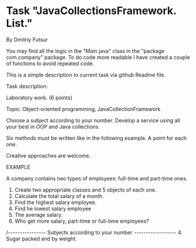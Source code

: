 # Task "JavaCollectionsFramework. List."
By Dmitriy Futsur

You may find all the logic in the "Main.java" class in the "package com.company" package.
To do code more readable I have created a couple of functions to avoid repeated code.

This is a simple description to current task via github Readme file.

Task description:

Laboratory work. (6 points)

Topic: Object-oriented programming,  JavaCollectionFramework

Choose a subject according to your number. Develop a service using all your best in OOP and Java collections.

Six methods must be written like in the following example. A point for each one.

Creative approaches are welcome.

EXAMPLE

 A company contains two types of employees:  full-time and  part-time ones.
1. Create two appropriate classes and 5 objects of each one.
2. Calculate   the total salary of a month.
3. Find the highest salary employee.
4. Find he lowest salary employee
5.  The average salary.
6. Who get more salary, part-time or full-time employees?

/----------------  Subjects according to your number ------------------
4. Sugar packed and by weight.



 
